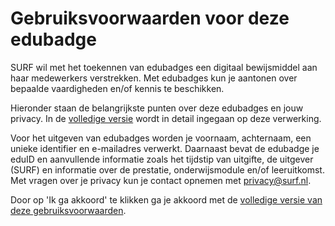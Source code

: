 # Gebruiksvoorwaarden voor deze edubadge

SURF wil met het toekennen van edubadges een digitaal bewijsmiddel aan haar medewerkers verstrekken. Met edubadges kun je aantonen over bepaalde vaardigheden en/of kennis te beschikken. 

Hieronder staan de belangrijkste punten over deze edubadges en jouw privacy. In de [volledige versie](https://raw.githubusercontent.com/edubadges/privacy/master/surf/informal-edubadges-agreement-nl.md) wordt in detail ingegaan op deze verwerking.

Voor het uitgeven van edubadges worden je voornaam, achternaam, een unieke identifier en e-mailadres verwerkt. Daarnaast bevat de edubadge je eduID en aanvullende informatie zoals het tijdstip van uitgifte, de uitgever (SURF) en informatie over de prestatie, onderwijsmodule en/of leeruitkomst. Met vragen over je privacy kun je contact opnemen met [privacy@surf.nl](mailto:privacy@surf.nl).

Door op 'Ik ga akkoord' te klikken ga je akkoord met de [volledige versie van deze gebruiksvoorwaarden](https://raw.githubusercontent.com/edubadges/privacy/master/surf/informal-edubadges-agreement-nl.md).